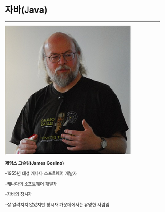 # 자바\(Java\)

---

![](/assets/James_Gosling_2008.jpg)

**제임스 고슬링\(James Gosling\)**

-1955년 태생 캐나다 소프트웨어 개발자

-캐나다의 소프트웨어 개발자

-자바의 창시자

-잘 알려지지 않았지만 창시자 가운데에서는 유명한 사람임

